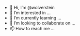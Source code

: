 - 👋 Hi, I’m @wolverstein
- 👀 I’m interested in ...
- 🌱 I’m currently learning ...
- 💞️ I’m looking to collaborate on ...
- 📫 How to reach me ...

<!---
wolverstein/wolverstein is a ✨ special ✨ repository because its `README.md` (this file) appears on your GitHub profile.
You can click the Preview link to take a look at your changes.
--->
